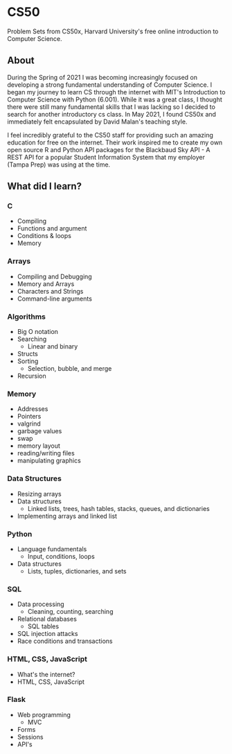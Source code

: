 # CS50

Problem Sets from CS50x, Harvard University's free online introduction to Computer Science. 

## About 

During the Spring of 2021 I was becoming increasingly focused on developing a strong fundamental understanding of Computer Science. I began my journey to learn CS through the internet with MIT's Introduction to Computer Science with Python (6.001). While it was a great class, I thought there were still many fundamental skills that I was lacking so I decided to search for another introductory cs class. In May 2021, I found CS50x and immediately felt encapsulated by David Malan's teaching style. 

I feel incredibly grateful to the CS50 staff for providing such an amazing education for free on the internet. Their work inspired me to create my own open source R and Python API packages for the Blackbaud Sky API - A REST API for a popular Student Information System that my employer (Tampa Prep) was using at the time.

## What did I learn?

### C

- Compiling 
- Functions and argument
- Conditions & loops
- Memory 

### Arrays

- Compiling and Debugging 
- Memory and Arrays
- Characters and Strings
- Command-line arguments

### Algorithms

- Big O notation
- Searching
  - Linear and binary
- Structs 
- Sorting
  - Selection, bubble, and merge
- Recursion

### Memory


- Addresses
- Pointers
- valgrind
- garbage values
- swap
- memory layout
- reading/writing files
- manipulating graphics

### Data Structures


- Resizing arrays
- Data structures
  - Linked lists, trees, hash tables, stacks, queues, and dictionaries
- Implementing arrays and linked list

### Python

- Language fundamentals
  - Input, conditions, loops
- Data structures
  - Lists, tuples, dictionaries, and sets

### SQL

- Data processing 
  - Cleaning, counting, searching
- Relational databases
  - SQL tables
- SQL injection attacks
- Race conditions and transactions

### HTML, CSS, JavaScript

- What's the internet?
- HTML, CSS, JavaScript

### Flask

- Web programming
  - MVC
- Forms
- Sessions
- API's
